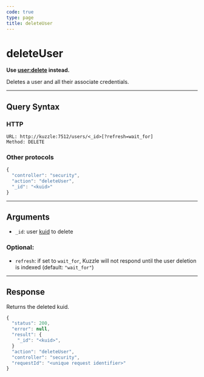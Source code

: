 ```yaml
---
code: true
type: page
title: deleteUser
---
```


# deleteUser

<DeprecatedBadge version="auto-version">

__Use [user:delete](/core/2/api/controllers/user/delete) instead.__

Deletes a user and all their associate credentials.

---

## Query Syntax

### HTTP

```http
URL: http://kuzzle:7512/users/<_id>[?refresh=wait_for]
Method: DELETE
```

### Other protocols

```js
{
  "controller": "security",
  "action": "deleteUser",
  "_id": "<kuid>"
}
```

---

## Arguments

- `_id`: user [kuid](/core/2/guides/main-concepts/authentication#kuzzle-user-identifier-kuid) to delete

### Optional:

- `refresh`: if set to `wait_for`, Kuzzle will not respond until the user deletion is indexed (default: `"wait_for"`)

---

## Response

Returns the deleted kuid.

```js
{
  "status": 200,
  "error": null,
  "result": {
    "_id": "<kuid>",
  }
  "action": "deleteUser",
  "controller": "security",
  "requestId": "<unique request identifier>"
}
```
